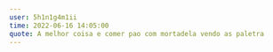 ```yaml
---
user: 5h1n1g4m1ii
time: 2022-06-16 14:05:00
quote: A melhor coisa e comer pao com mortadela vendo as paletra
---
```

